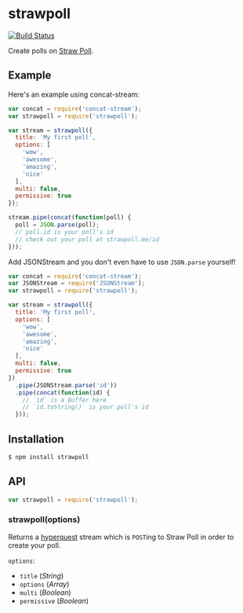 # strawpoll

[![Build Status](https://travis-ci.org/KenanY/strawpoll.svg?branch=master)](https://travis-ci.org/KenanY/strawpoll)

Create polls on [Straw Poll](http://strawpoll.me/).

## Example

Here's an example using concat-stream:

``` javascript
var concat = require('concat-stream');
var strawpoll = require('strawpoll');

var stream = strawpoll({
  title: 'My first poll',
  options: [
    'wow',
    'awesome',
    'amazing',
    'nice'
  ],
  multi: false,
  permissive: true
});

stream.pipe(concat(function(poll) {
  poll = JSON.parse(poll);
  // poll.id is your poll's id
  // check out your poll at strawpoll.me/id
}));
```

Add JSONStream and you don't even have to use `JSON.parse` yourself!

``` javascript
var concat = require('concat-stream');
var JSONStream = require('JSONStream');
var strawpoll = require('strawpoll');

var stream = strawpoll({
  title: 'My first poll',
  options: [
    'wow',
    'awesome',
    'amazing',
    'nice'
  ],
  multi: false,
  permissive: true
})
  .pipe(JSONStream.parse('id'))
  .pipe(concat(function(id) {
    // `id` is a Buffer here
    // `id.toString()` is your poll's id
  }));
```

## Installation

``` bash
$ npm install strawpoll
```

## API

``` javascript
var strawpoll = require('strawpoll');
```

### strawpoll(options)

Returns a [hyperquest](https://github.com/substack/hyperquest) stream which is
`POST`ing to Straw Poll in order to create your poll.

`options`:

  - `title` (_String_)
  - `options` (_Array_)
  - `multi` (_Boolean_)
  - `permissive` (_Boolean_)